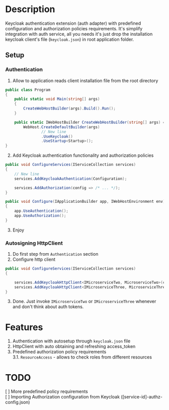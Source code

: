 ﻿# Description

Keycloak authentication extension (auth adapter) with predefined configuration and authorization policies requirements.
It's simplify integration with auth service, all you needs it's just drop the installation keycloak client's file
(`keycloak.json`) in root application folder.

## Setup

### Authentication

1. Allow to application reads client installation file from the root directory

```csharp
public class Program
{
    public static void Main(string[] args)
    {
        CreateWebHostBuilder(args).Build().Run();
    }

    public static IWebHostBuilder CreateWebHostBuilder(string[] args) =>
        WebHost.CreateDefaultBuilder(args)
                // New line 
                .UseKeycloak()
                .UseStartup<Startup>();
}
```

2. Add Keycloak authentication functionality and authorization policies

```csharp
public void ConfigureServices(IServiceCollection services)
{  
    // New line 
    services.AddKeycloakAuthentication(Configuration);

    services.AddAuthorization(config => /* ... */);
}

public void Configure(IApplicationBuilder app, IWebHostEnvironment env)
{
    app.UseAuthentication();
    app.UseAuthorization();
}
```

3. Enjoy

### Autosigning HttpClient

1. Do first step from `Authentication` section
2. Configure http client

```csharp
public void ConfigureServices(IServiceCollection services)
{

    services.AddKeycloakHttpClient<IMicroserviceTwo, MicroserviceTwo>(c => { /* ... */ });
    services.AddKeycloakHttpClient<IMicroserviceThree, MicroserviceThree>(c => { /* ... */ });
}
```

3. Done. Just invoke `IMicroserviceTwo` or `IMicroserviceThree` whenever and don't think about auth tokens.

# Features
1. Authentication with autosetup through `keycloak.json` file
2. HttpClient with auto obtaining and refreshing access_token
3. Predefined authorization policy requirements  
   3.1. `ResourceAccess` - allows to check roles from different resources

# TODO
[ ] More predefined policy requirements  
[ ] Importing Authorization configuration from Keycloak ([service-id]-authz-config.json)
